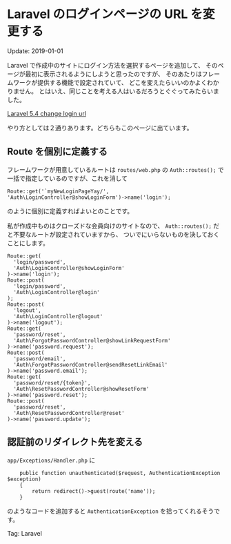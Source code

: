 # Laravel のログインページの URL を変更する

Update: 2019-01-01


Laravel で作成中のサイトにログイン方法を選択するページを追加して、
そのページが最初に表示されるようにしようと思ったのですが、
そのあたりはフレームワークが提供する機能で設定されていて、
どこを変えたらいいのかよくわかりません。
とはいえ、同じことを考える人はいるだろうとぐぐってみたらいました。

[Laravel 5.4 change login url](https://laracasts.com/discuss/channels/laravel/laravel-54-change-login-url)

やり方としては２通りあります。どちらもこのページに出ています。

## Route を個別に定義する

フレームワークが用意しているルートは ``routes/web.php`` の ``Auth::routes();``
で一括で指定しているのですが、これを消して

```
Route::get('`myNewLoginPageYay/', 'Auth\LoginController@showLoginForm')->name('login');
```

のように個別に定義すればよいとのことです。

私が作成中ものはクローズドな会員向けのサイトなので、
``Auth::routes();`` だと不要なルートが設定されていますから、
ついでにいらないものを決しておくことにします。

```
Route::get(
  'login/password',
  'Auth\LoginController@showLoginForm'
)->name('login');
Route::post(
  'login/password',
  'Auth\LoginController@login'
);
Route::post(
  'logout',
  'Auth\LoginController@logout'
)->name('logout');
Route::get(
  'password/reset',
  'Auth\ForgotPasswordController@showLinkRequestForm'
)->name('password.request');
Route::post(
  'password/email',
  'Auth\ForgotPasswordController@sendResetLinkEmail'
)->name('password.email');
Route::get(
  'password/reset/{token}',
  'Auth\ResetPasswordController@showResetForm'
)->name('password.reset');
Route::post(
  'password/reset',
  'Auth\ResetPasswordController@reset'
)->name('password.update');
```

## 認証前のリダイレクト先を変える

``app/Exceptions/Handler.php`` に

```
    public function unauthenticated($request, AuthenticationException $exception)
    {
        return redirect()->guest(route('name'));
    }
```

のようなコードを追加すると ``AuthenticationException`` を拾ってくれるそうです。

Tag: Laravel
